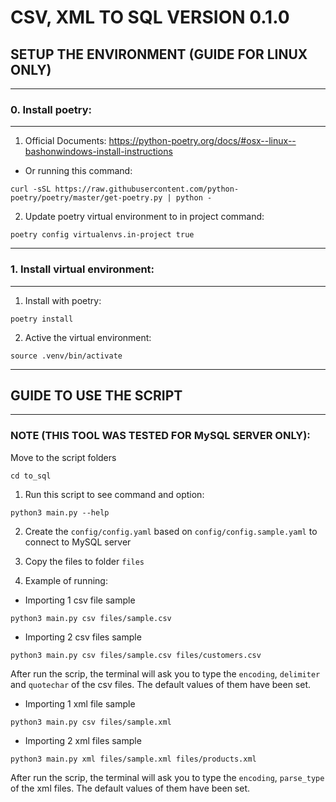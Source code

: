 CSV, XML TO SQL VERSION 0.1.0
===
## SETUP THE ENVIRONMENT (GUIDE FOR LINUX ONLY)

---
### 0. Install poetry:
---
1. Official Documents:
https://python-poetry.org/docs/#osx--linux--bashonwindows-install-instructions

- Or running this command:
```
curl -sSL https://raw.githubusercontent.com/python-poetry/poetry/master/get-poetry.py | python -
```
2. Update poetry virtual environment to in project command:
```
poetry config virtualenvs.in-project true
```
---
### 1. Install virtual environment:
---
1. Install with poetry:
```
poetry install
```

2. Active the virtual environment:
```
source .venv/bin/activate
```
---
## GUIDE TO USE THE SCRIPT
---
### NOTE (THIS TOOL WAS TESTED FOR MySQL SERVER ONLY):
Move to the script folders
```
cd to_sql
```
1. Run this script to see command and option:

```
python3 main.py --help
```

2. Create the `config/config.yaml` based on `config/config.sample.yaml` to connect to MySQL server


3. Copy the files to folder `files`

4. Example of running:

- Importing 1 csv file sample
```
python3 main.py csv files/sample.csv
```

- Importing 2 csv files sample
```
python3 main.py csv files/sample.csv files/customers.csv
```
After run the scrip, the terminal will ask you to type the `encoding`, `delimiter` and `quotechar`  of the csv files. The default values of them have been set.

- Importing 1 xml file sample
```
python3 main.py csv files/sample.xml
```

- Importing 2 xml files sample
```
python3 main.py xml files/sample.xml files/products.xml
```
After run the scrip, the terminal will ask you to type the `encoding`, `parse_type` of the xml files. The default values of them have been set.